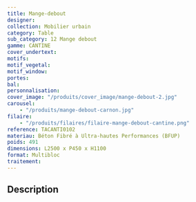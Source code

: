 ```yaml
---
title: Mange-debout
designer:
collection: Mobilier urbain
category: Table
sub_category: 12 Mange debout
gamme: CANTINE
cover_undertext:
motifs:
motif_vegetal:
motif_window:
portes:
bal:
personnalisation:
cover_image: "/produits/cover_image/mange-debout-2.jpg"
carousel:
    - "/produits/mange-debout-carnon.jpg"
filaire:
    - "/produits/filaires/filaire-mange-debout-cantine.png"
reference: TACANTI0102
materiau: Béton Fibré à Ultra-hautes Performances (BFUP)
poids: 491
dimensions: L2500 x P450 x H1100
format: Multibloc
traitement:
---
```


## Description
